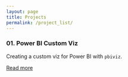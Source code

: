 ```yaml
---
layout: page
title: Projects
permalink: /project_list/
---
```


### 01. Power BI Custom Viz
Creating a custom viz for Power BI with `pbiviz`.

[Read more](https://iiaen.github.io/PBI-kpiCard-project/)

